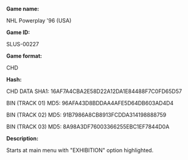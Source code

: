 **Game name:**

NHL Powerplay '96 (USA)

**Game ID:**

SLUS-00227

**Game format:**

CHD

**Hash:**

CHD DATA SHA1: 16AF7A4CBA2E58D22A12DA1E84488F7C0FD65D57

BIN (TRACK 01) MD5: 96AFA43D8BDDAA4AFE5D64DB603AD4D4

BIN (TRACK 02) MD5: 91B7986A8CB8913FCDDA314198888759

BIN (TRACK 03) MD5: 8A98A3DF76003366255EBC1EF7844D0A

**Description:**

Starts at main menu with "EXHIBITION" option highlighted.